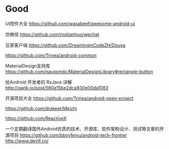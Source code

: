 # Good

UI控件大全
https://github.com/wasabeef/awesome-android-ui 

仿微信
https://github.com/motianhuo/wechat  

豆芽客户端
https://github.com/DreaminginCodeZH/Douya  

https://github.com/Trinea/android-common  

MaterialDesign支持库
https://github.com/navasmdc/MaterialDesignLibrary#rectangle-button  

给Android 开发者的 RxJava 详解 
http://gank.io/post/560e15be2dca930e00da1083

开源项目大全
https://github.com/Trinea/android-open-project  

https://github.com/drakeet/Meizhi  

https://github.com/ReactiveX  

一个定期翻译国外Android优质的技术、开源库、软件架构设计、测试等文章的开源项目 
https://github.com/bboyfeiyu/android-tech-frontier  
http://www.devtf.cn/ 

